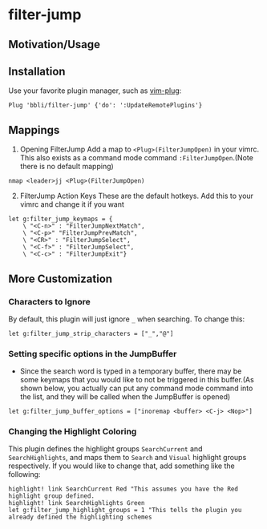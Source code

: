 filter-jump
==========
## Motivation/Usage

## Installation
Use your favorite plugin manager, such as [vim-plug](https://github.com/junegunn/vim-plug):
```
Plug 'bbli/filter-jump' {'do': ':UpdateRemotePlugins'}
```
## Mappings
1. Opening FilterJump
Add a map to `<Plug>(FilterJumpOpen)` in your vimrc. This also exists as a command mode command `:FilterJumpOpen`.(Note there is no default mapping)
```
nmap <leader>jj <Plug>(FilterJumpOpen)
```
2. FilterJump Action Keys
These are the default hotkeys. Add this to your vimrc and change it if you want
```
let g:filter_jump_keymaps = {
    \ "<C-n>" : "FilterJumpNextMatch",
    \ "<C-p>" "FilterJumpPrevMatch",
    \ "<CR>" : "FilterJumpSelect",
    \ "<C-f>" : "FilterJumpSelect",
    \ "<C-c>" : "FilterJumpExit"}
```

## More Customization
### Characters to Ignore
By default, this plugin will just ignore `_` when searching. To change this:
```
let g:filter_jump_strip_characters = ["_","@"]
```
### Setting specific options in the JumpBuffer
* Since the search word is typed in a temporary buffer, there may be some keymaps that you would like to not be triggered in this buffer.(As shown below, you actually can put any command mode command into the list, and they will be called when the JumpBuffer is opened) 
```
let g:filter_jump_buffer_options = ["inoremap <buffer> <C-j> <Nop>"]
```
### Changing the Highlight Coloring
This plugin defines the highlight groups `SearchCurrent` and `SearchHighlights`, and maps them to `Search` and `Visual` highlight groups respectively. If you would like to change that, add something like the following:
```
highlight! link SearchCurrent Red "This assumes you have the Red highlight group defined.
highlight! link SearchHighlights Green
let g:filter_jump_highlight_groups = 1 "This tells the plugin you already defined the highlighting schemes
```
